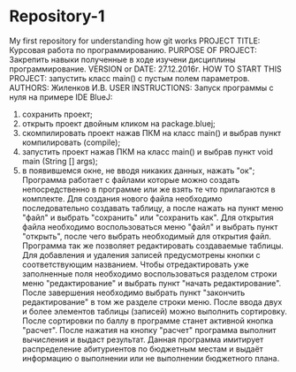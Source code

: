 # Repository-1
My first repository for understanding how git works
PROJECT TITLE: Курсовая работа по программированию.
PURPOSE OF PROJECT: Закрепить навыки полученные в ходе изучени дисциплины программирование.
VERSION or DATE: 27.12.2016г.
HOW TO START THIS PROJECT: запустить класс main() с пустым полем параметров.
AUTHORS: Жиленков И.В.
USER INSTRUCTIONS: Запуск программы с нуля на примере IDE BlueJ:
1. сохранить проект;
2. открыть проект двойным кликом на package.bluej;
3. скомпилировать проект нажав ПКМ на класс main() и выбрав пункт компилировать (compile);
4. запустить проект нажав ПКМ на класс main() и выбрав пункт void main (String [] args);
5. в появившемся окне, не вводя никаких данных, нажать "ок";
Программа работает с файлами которые можно создать непосредственно в программе или же взять те что прилагаются в комплекте.
Для создания нового файла необходимо последовательно создавать таблицу, а после нажать на пункт меню "файл" и выбрать "сохранить" 
или "сохранить как". Для открытия файла необходимо воспользоваться меню "файл" и выбрать пункт "открыть", после чего 
выбрать необходимый для открытия файл.
Программа так же позволяет редактировать создаваемые таблицы. Для добавления и удаления записей предусмотрены кнопки с 
соответствующим названием. Чтобы отредактировать уже заполненные поля необходимо воспользоваться разделом строки меню "редактирование"
и выбрать пункт "начать редактирование". После завершения необходимо выбрать пункт "закончить редактирование" в том же разделе строки
меню.
После ввода двух и более элементов таблицы (записей) можно выполнить сортировку. После сортировки по баллу в программе станет 
активной кнопка "расчет". После нажатия на кнопку "расчет" программа выполнит вычисления и выдаст результат.
Данная программа имитирует распределение абитуриентов по бюджетным местам и выдаёт информацию о выполнении или не выполнении 
бюджетного плана.
